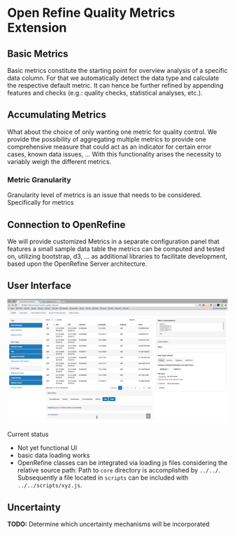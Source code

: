 # Open Refine Quality Metrics Extension

## Basic Metrics

Basic metrics constitute the starting point for overview analysis of a specific data column.
For that we automatically detect the data type and calculate the respective default metric.
It can hence be further refined by appending features and checks (e.g.: quality checks, statistical analyses, etc.).

## Accumulating Metrics

What about the choice of only wanting one metric for quality control.
We provide the possibility of aggregating multiple metrics to provide one comprehensive measure that could act as an indicator for certain error cases, known data issues, ...
With this functionality arises the necessity to variably weigh the different metrics.

### Metric Granularity

Granularity level of metrics is an issue that needs to be considered. Specifically for metrics

## Connection to OpenRefine

We will provide customized Metrics in a separate configuration panel that features a small sample data table the metrics can be computed and tested on, utilizing bootstrap, d3, ... as additional libraries to facilitate development, based upon the OpenRefine Server architecture.

## User Interface

![Custom Metrics Extension](https://github.com/christianbors/OpenRefineQualityMetrics/blob/master/suppl/custom-metrics.png)

Current status
* Not yet functional UI
* basic data loading works
* OpenRefine classes can be integrated via loading js files considering the relative source path: Path to `core` directory is accomplished by `../../`. Subsequently a file located in `scripts` can be included with `../../scripts/xyz.js`.

## Uncertainty

**TODO:** Determine which uncertainty mechanisms will be incorporated
